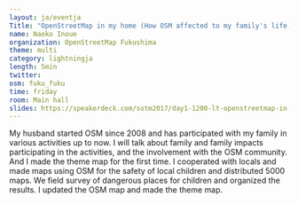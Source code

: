 ```yaml
---
layout: ja/eventja
Title: "OpenStreetMap in my home (How OSM affected to my family's life)"
name: Naoko Inoue
organization: OpenStreetMap Fukushima
theme: multi
category: lightningja
length: 5min
twitter:
osm: fuku_fuku
time: friday
room: Main hall
slides: https://speakerdeck.com/sotm2017/day1-1200-lt-openstreetmap-in-my-home-how-osm-affected-to-my-familys-life
---
```

My husband started OSM since 2008 and has participated with my family in various activities up to now. I will talk about family and family impacts participating in the activities, and the involvement with the OSM community. And I made the theme map for the first time.
I cooperated with locals and made maps using OSM for the safety of local children and distributed 5000 maps. We field survey of dangerous places for children and organized the results. I updated the OSM map and made the theme map.
